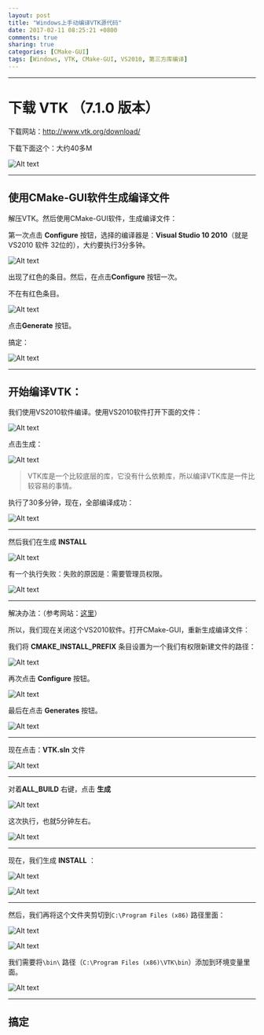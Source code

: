 ```yaml
---
layout: post
title: "Windows上手动编译VTK源代码"
date: 2017-02-11 08:25:21 +0800
comments: true
sharing: true
categories: [CMake-GUI]
tags: [Windows, VTK, CMake-GUI, VS2010, 第三方库编译]
---
```



----------



# 下载 VTK （7.1.0 版本）

下载网站：http://www.vtk.org/download/

下载下面这个：大约40多M

![Alt text](/images/2017-2-11-Windows-Compile-vtk-source/1486664521880.png)


----------

## 使用CMake-GUI软件生成编译文件

解压VTK。然后使用CMake-GUI软件，生成编译文件：



第一次点击 **Configure** 按钮，选择的编译器是：**Visual Studio 10 2010**（就是VS2010 软件 32位的），大约要执行3分多钟。

![Alt text](/images/2017-2-11-Windows-Compile-vtk-source/1486667440556.png)

出现了红色的条目。然后，在点击**Configure** 按钮一次。

不在有红色条目。

![Alt text](/images/2017-2-11-Windows-Compile-vtk-source/1486667504849.png)

点击**Generate** 按钮。

搞定：

![Alt text](/images/2017-2-11-Windows-Compile-vtk-source/1486667544319.png)


----------

## 开始编译VTK：

我们使用VS2010软件编译。使用VS2010软件打开下面的文件：

![Alt text](/images/2017-2-11-Windows-Compile-vtk-source/1486667661222.png)


点击生成：

![Alt text](/images/2017-2-11-Windows-Compile-vtk-source/1486667698053.png)


> VTK库是一个比较底层的库，它没有什么依赖库，所以编译VTK库是一件比较容易的事情。


执行了30多分钟，现在，全部编译成功：

![Alt text](/images/2017-2-11-Windows-Compile-vtk-source/1486669531270.png)


----------

然后我们在生成 **INSTALL**

![Alt text](/images/2017-2-11-Windows-Compile-vtk-source/1486670425630.png)


有一个执行失败：失败的原因是：需要管理员权限。

![Alt text](/images/2017-2-11-Windows-Compile-vtk-source/1486670387856.png)


----------

解决办法：（参考网站：[这里](http://public.kitware.com/pipermail/vtkusers/2010-August/061898.html)）

所以，我们现在关闭这个VS2010软件。打开CMake-GUI，重新生成编译文件：

我们将 **CMAKE_INSTALL_PREFIX** 条目设置为一个我们有权限新建文件的路径：

![Alt text](/images/2017-2-11-Windows-Compile-vtk-source/1486671350467.png)

再次点击 **Configure** 按钮。

![Alt text](/images/2017-2-11-Windows-Compile-vtk-source/1486671408818.png)

最后在点击 **Generates** 按钮。

![Alt text](/images/2017-2-11-Windows-Compile-vtk-source/1486671440035.png)


----------

现在点击：**VTK.sln** 文件

![Alt text](/images/2017-2-11-Windows-Compile-vtk-source/1486671467333.png)


----------

对着**ALL_BUILD** 右键，点击 **生成**

![Alt text](/images/2017-2-11-Windows-Compile-vtk-source/1486671511547.png)

这次执行，也就5分钟左右。	

![Alt text](/images/2017-2-11-Windows-Compile-vtk-source/1486671854513.png)

----------

现在，我们生成 **INSTALL** ：

![Alt text](/images/2017-2-11-Windows-Compile-vtk-source/1486671928418.png)


![Alt text](/images/2017-2-11-Windows-Compile-vtk-source/1486671904455.png)


----------

然后，我们再将这个文件夹剪切到`C:\Program Files (x86)` 路径里面：

![Alt text](/images/2017-2-11-Windows-Compile-vtk-source/1486672083636.png)

![Alt text](/images/2017-2-11-Windows-Compile-vtk-source/1486672171677.png)

我们需要将`\bin\` 路径（`C:\Program Files (x86)\VTK\bin`）添加到环境变量里面。


![Alt text](/images/2017-2-11-Windows-Compile-vtk-source/1486672352228.png)


----------

## 搞定
